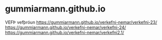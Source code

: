 # gummiarmann.github.io
VEFÞ vefþróun
https://gummiarmann.github.io/verkefni-nemar/verkefni-23/
https://gummiarmann.github.io/verkefni-nemar/verkefni-24/
https://gummiarmann.github.io/verkefni-nemar/verkefni2.1/
